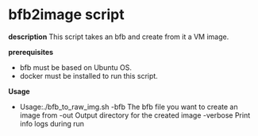 # bfb2image script
**description**
This script takes an bfb and create from it a VM image.

**prerequisites**
- bfb must be based on Ubuntu OS.
- docker must be installed to run this script.
   
**Usage**
- Usage:./bfb_to_raw_img.sh 
   -bfb                       The bfb file you want to create an image from
   -out                       Output directory for the created image
   -verbose                   Print info logs during run

